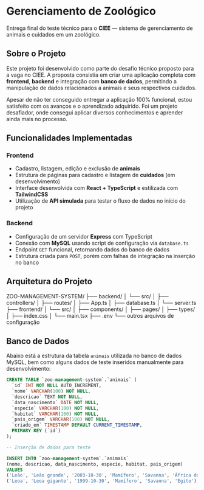 # Gerenciamento de Zoológico

Entrega final do teste técnico para o **CIEE** — sistema de gerenciamento de animais e cuidados em um zoológico.

## Sobre o Projeto

Este projeto foi desenvolvido como parte do desafio técnico proposto para a vaga no CIEE. A proposta consistia em criar uma aplicação completa com **frontend**, **backend** e integração com **banco de dados**, permitindo a manipulação de dados relacionados a animais e seus respectivos cuidados.

Apesar de não ter conseguido entregar a aplicação 100% funcional, estou satisfeito com os avanços e o aprendizado adquirido. Foi um projeto desafiador, onde consegui aplicar diversos conhecimentos e aprender ainda mais no processo.

## Funcionalidades Implementadas

### Frontend
- Cadastro, listagem, edição e exclusão de **animais**
- Estrutura de páginas para cadastro e listagem de **cuidados** (em desenvolvimento)
- Interface desenvolvida com **React + TypeScript** e estilizada com **TailwindCSS**
- Utilização de **API simulada** para testar o fluxo de dados no início do projeto

### Backend
- Configuração de um servidor **Express** com TypeScript
- Conexão com **MySQL** usando script de configuração via `database.ts`
- Endpoint `GET` funcional, retornando dados do banco de dados
- Estrutura criada para `POST`, porém com falhas de integração na inserção no banco

## Arquitetura do Projeto

ZOO-MANAGEMENT-SYSTEM/
├── backend/
│   └── src/
│       ├── controllers/
│       ├── routes/
│       ├── App.ts
│       ├── database.ts
│       └── server.ts
├── frontend/
│   └── src/
│       ├── components/
│       ├── pages/
│       ├── types/
│       ├── index.css
│       └── main.tsx
├── .env
└── outros arquivos de configuração



## Banco de Dados

Abaixo está a estrutura da tabela `animais` utilizada no banco de dados MySQL, bem como alguns dados de teste inseridos manualmente para desenvolvimento:

```sql
CREATE TABLE `zoo-management-system`.`animais` (
  `id` INT NOT NULL AUTO_INCREMENT,
  `nome` VARCHAR(100) NOT NULL,
  `descricao` TEXT NOT NULL,
  `data_nascimento` DATE NOT NULL,
  `especie` VARCHAR(100) NOT NULL,
  `habitat` VARCHAR(100) NOT NULL,
  `pais_origem` VARCHAR(100) NOT NULL,
  `criado_em` TIMESTAMP DEFAULT CURRENT_TIMESTAMP,
  PRIMARY KEY (`id`)
);

-- Inserção de dados para teste

INSERT INTO `zoo-management-system`.`animais`
(nome, descricao, data_nascimento, especie, habitat, pais_origem)
VALUES
('Leão', 'Leão grande', '2003-10-30', 'Mamífero', 'Savanna', 'África do Sul'),
('Leoa', 'Leoa gigante', '1999-10-30', 'Mamífero', 'Savanna', 'Egito');


 

